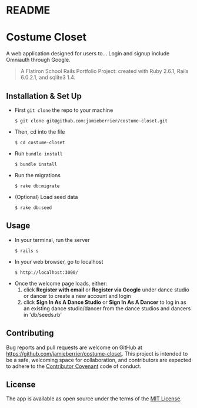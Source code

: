 README
======

# Costume Closet

A web application designed for users to... Login and signup include Omniauth through Google.

> A Flatiron School Rails Portfolio Project: created with Ruby 2.6.1, Rails 6.0.2.1, and sqlite3 1.4.

## Installation & Set Up

* First `git clone` the repo to your machine
    ```
    $ git clone git@github.com:jamieberrier/costume-closet.git
    ```
* Then, cd into the file
    ```
    $ cd costume-closet
    ```
* Run `bundle install`
    ```
    $ bundle install
    ```
* Run the migrations
    ```
    $ rake db:migrate
    ```
* (Optional) Load seed data
    ```
    $ rake db:seed
    ```

## Usage

* In your terminal, run the server
    ```
    $ rails s
    ```
* In your web browser, go to localhost
    ```
    $ http://localhost:3000/
    ```
* Once the welcome page loads, either:
    1. click **Register with email** or **Register via Google** under dance studio or dancer to create a new account and login
    2. click **Sign In As A Dance Studio** or **Sign In As A Dancer** to log in as an existing dance studio/dancer from the dance studios and dancers in 'db/seeds.rb'

## Contributing

Bug reports and pull requests are welcome on GitHub at https://github.com/jamieberrier/costume-closet. This project is intended to be a safe, welcoming space for collaboration, and contributors are expected to adhere to the [Contributor Covenant](http://contributor-covenant.org) code of conduct.

## License

The app is available as open source under the terms of the [MIT License](https://opensource.org/licenses/MIT).
